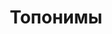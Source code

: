 ---
classes: wide
collection: toponyms
layout: collection
permalink: /toponyms
title: Топонимы
sidebar:
  title: Топонимы h
  nav: toponyms
---